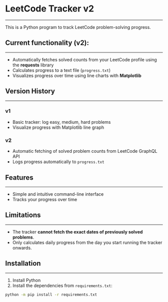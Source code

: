 # LeetCode Tracker v2
---

This is a Python program to track LeetCode problem-solving progress.



## Current functionality (v2):
---
- Automatically fetches solved counts from your LeetCode profile using the **requests** library
- Calculates progress to a text file (`progress.txt`)
- Visualizes progress over time using line charts with **Matplotlib**



## Version History
---
### v1
- Basic tracker: log easy, medium, hard problems
- Visualize progress with Matplotlib line graph

### v2
- Automatic fetching of solved problem counts from LeetCode GraphQL API
- Logs progress automatically to `progress.txt`



## Features
---
- Simple and intuitive command-line interface
- Tracks your progress over time

## Limitations
---
- The tracker **cannot fetch the exact dates of previously solved problems**.
- Only calculates daily progress from the day you start running the tracker onwards.

## Installation
---
1. Install Python
2. Install the dependencies from `requirements.txt`:


```bash
python -m pip install -r requirements.txt
```
